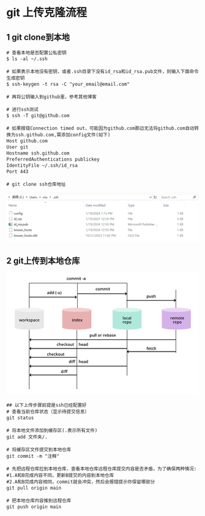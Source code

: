 # git 上传克隆流程

## 1 git clone到本地

```
# 查看本地是否配置公私密钥
$ ls -al ~/.ssh

# 如果表示本地没有密钥，或者.ssh目录下没有id_rsa和id_rsa.pub文件，则输入下面命令生成密钥
$ ssh-keygen -t rsa -C "your_email@email.com"

# 再将公钥输入到github里，参考其他博客

# 进行ssh测试
$ ssh -T git@github.com

# 如果报错Connection timed out，可能因为github.com那边无法将github.com自动转换为ssh.github.com,需添加config文件(如下)
Host github.com
User git
Hostname ssh.github.com
PreferredAuthentications publickey
IdentityFile ~/.ssh/id_rsa
Port 443

# git clone ssh仓库地址
```

![image-20240119133056223](https://raw.githubusercontent.com/mulin33/ImageHost/main/blogImg/image-20240119133056223.png)

## 2 git上传到本地仓库

![Lightbox](https://raw.githubusercontent.com/mulin33/ImageHost/main/blogImg/gitindex.png)

```
## 以下上传步骤前提是ssh已经配置好
# 查看当前仓库状态（显示待提交信息）
git status

# 将本地文件添加到缓存区(.表示所有文件)
git add 文件夹/.

# 将缓存区文件提交到本地仓库
git commit -m "注释"

# 先把远程仓库拉到本地仓库，查看本地仓库远程仓库提交内容是否矛盾，为了确保两种情况:
#1.A和B完成内容不同，更新B提交的内容到本地仓库
#2.A和B完成内容相同，commit就会冲突，然后会报错提示你保留哪部分
git pull origin main

# 把本地仓库内容推到远程仓库
git push origin main
```



